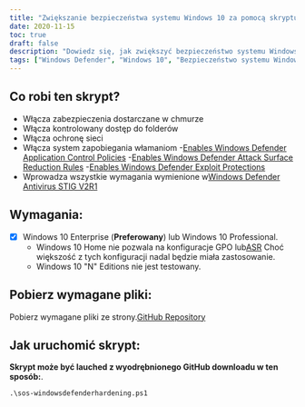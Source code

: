 ```yaml
---
title: "Zwiększanie bezpieczeństwa systemu Windows 10 za pomocą skryptu Defender Hardening Script"
date: 2020-11-15
toc: true
draft: false
description: "Dowiedz się, jak zwiększyć bezpieczeństwo systemu Windows 10 za pomocą skryptu PowerShell, który utwardza Windows Defender Antivirus, implementując wszystkie wymagania Windows Defender Antivirus STIG V2R1."
tags: ["Windows Defender", "Windows 10", "Bezpieczeństwo systemu Windows 10", "Skrypt PowerShell", "Hartowanie", "Utwardzenie Defendera", "Automatyka zabezpieczeniowa", "Zgodność", "Kontrolowany dostęp do folderów", "System zapobiegania włamaniom", "Kontrola stosowania", "Redukcja powierzchni ataku", "Zabezpieczenia przed exploitami", "Zabezpieczenia dostarczane w chmurze", "Zabezpieczenia sieci", "Windows Defender STIG Script", "Windows Defender STIG", "Windows Defender Antivirus STIG V2R1", "WDAC", "ASR"]
---
```



## Co robi ten skrypt?
- Włącza zabezpieczenia dostarczane w chmurze
- Włącza kontrolowany dostęp do folderów
- Włącza ochronę sieci
- Włącza system zapobiegania włamaniom
-[Enables Windows Defender Application Control Policies](https://docs.microsoft.com/en-us/windows/security/threat-protection/windows-defender-application-control/windows-defender-application-control)
-[Enables Windows Defender Attack Surface Reduction Rules](https://docs.microsoft.com/en-us/windows/security/threat-protection/microsoft-defender-atp/attack-surface-reduction)
-[Enables Windows Defender Exploit Protections](https://docs.microsoft.com/en-us/microsoft-365/security/defender-endpoint/enable-exploit-protection?view=o365-worldwide#powershell)
- Wprowadza wszystkie wymagania wymienione w[Windows Defender Antivirus STIG V2R1](https://dl.cyber.mil/stigs/zip/U_MS_Windows_Defender_Antivirus_V2R1_STIG.zip)

## Wymagania:
- [x] Windows 10 Enterprise (**Preferowany**) lub Windows 10 Professional.
  - Windows 10 Home nie pozwala na konfiguracje GPO lub[ASR](https://docs.microsoft.com/en-us/windows/security/threat-protection/microsoft-defender-atp/attack-surface-reduction) 
Choć większość z tych konfiguracji nadal będzie miała zastosowanie.
  - Windows 10 "N" Editions nie jest testowany.

## Pobierz wymagane pliki:

Pobierz wymagane pliki ze strony.[GitHub Repository](https://github.com/simeononsecurity/Windows-Defender-STIG-Script)

## Jak uruchomić skrypt:

**Skrypt może być lauched z wyodrębnionego GitHub downloadu w ten sposób:**.
```
.\sos-windowsdefenderhardening.ps1
```
